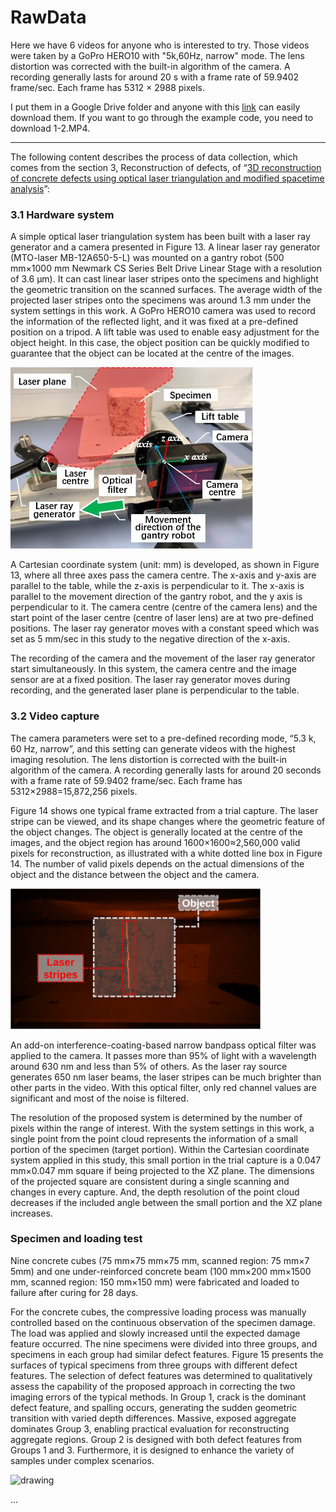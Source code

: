 # RawData #

Here we have 6 videos for anyone who is interested to try. Those videos were taken by a GoPro HERO10 with "5k,60Hz, narrow" mode. The lens distortion was corrected with the built-in algorithm of the camera. A recording generally lasts for around 20 s with a frame rate of 59.9402 frame/sec. Each frame has 5312 ×
2988 pixels. 

I put them in a Google Drive folder and anyone with this [link](https://drive.google.com/drive/folders/1UA8Ou1_pZLtrN8g0FZ9s6NKGzCt6YxnV?usp=share_link) can easily download them. If you want to go through the example code, you need to download 1-2.MP4.

---

The following content describes the process of data collection, which comes from the section 3, Reconstruction of defects, of “[3D reconstruction of concrete defects using optical laser triangulation and modified spacetime analysis](https://www.sciencedirect.com/science/article/abs/pii/S0926580522003429)”:

### 3.1 Hardware system

A simple optical laser triangulation system has been built with a laser ray generator and a camera presented in Figure 13. A linear laser ray generator (MTO-laser MB-12A650-5-L) was mounted on a gantry robot (500 mm×1000 mm Newmark CS Series Belt Drive Linear Stage with a resolution of 3.6 μm). It can cast linear laser stripes onto the specimens and highlight the geometric transition on the scanned surfaces. The average width of the projected laser stripes onto the specimens was around 1.3 mm under the system settings in this work. A GoPro HERO10 camera was used to record the information of the reflected light, and it was fixed at a pre-defined position on a tripod. A lift table was used to enable easy adjustment for the object height. In this case, the object position can be quickly modified to guarantee that the object can be located at the centre of the images.

![](https://github.com/LinxinHua9999/concrete-defect-reconstruction-with-spacetime-analysis/blob/main/README_material_in_doc/README_images/3_hardware.jpg?raw=true)

A Cartesian coordinate system (unit: mm) is developed, as shown in Figure 13, where all three axes pass the camera centre. The x-axis and y-axis are parallel to the table, while the z-axis is perpendicular to it. The x-axis is parallel to the movement direction of the gantry robot, and the y axis is perpendicular to it. The camera centre (centre of the camera lens) and the start point of the laser centre (centre of laser lens) are at two pre-defined positions. The laser ray generator moves with a constant speed which was set as 5 mm/sec in this study to the negative direction of the x-axis. 

The recording of the camera and the movement of the laser ray generator start simultaneously. In this system, the camera centre and the image sensor are at a fixed position. The laser ray generator moves during recording, and the generated laser plane is perpendicular to the table.

### 3.2 Video capture

The camera parameters were set to a pre-defined recording mode, “5.3 k, 60 Hz, narrow”, and this setting can generate videos with the highest imaging resolution. The lens distortion is corrected with the built-in algorithm of the camera. A recording generally lasts for around 20 seconds with a frame rate of 59.9402 frame/sec. Each frame has 5312×2988=15,872,256 pixels. 

Figure 14 shows one typical frame extracted from a trial capture. The laser stripe can be viewed, and its shape changes where the geometric feature of the object changes. The object is generally located at the centre of the images, and the object region has around 1600×1600≈2,560,000 valid pixels for reconstruction, as illustrated with a white dotted line box in Figure 14. The number of valid pixels depends on the actual dimensions of the object and the distance between the object and the camera.

<img src="https://raw.githubusercontent.com/LinxinHua9999/concrete-defect-reconstruction-with-spacetime-analysis/cc6869633e7e94159aa4f6f1d9cace1df20a9ba7/README_material_in_doc/README_images/6_TypicalFrames.svg" alt="drawing" width="400"/>

An add-on interference-coating-based narrow bandpass optical filter was applied to the camera. It passes more than 95% of light with a wavelength around 630 nm and less than 5% of others. As the laser ray source generates 650 nm laser beams, the laser stripes can be much brighter than other parts in the video. With this optical filter, only red channel values are significant and most of the noise is filtered.

The resolution of the proposed system is determined by the number of pixels within the range of interest. With the system settings in this work, a single point from the point cloud represents the information of a small portion of the specimen (target portion). Within the Cartesian coordinate system applied in this study, this small portion in the trial capture is a 0.047 mm×0.047 mm square if being projected to the XZ plane. The dimensions of the projected square are consistent during a single scanning and changes in every capture. And, the depth resolution of the point cloud decreases if the included angle between the small portion and the XZ plane increases.

### Specimen and loading test

Nine concrete cubes (75 mm×75 mm×75 mm, scanned region: 75 mm×7 5mm) and one under-reinforced concrete beam (100 mm×200 mm×1500 mm, scanned region: 150 mm×150 mm) were fabricated and loaded to failure after curing for 28 days. 

For the concrete cubes, the compressive loading process was manually controlled based on the continuous observation of the specimen damage. The load was applied and slowly increased until the expected damage feature occurred. The nine specimens were divided into three groups, and specimens in each group had similar defect features. Figure 15 presents the surfaces of typical specimens from three groups with different defect features. The selection of defect features was determined to qualitatively assess the capability of the proposed approach in correcting the two imaging errors of the typical methods. In Group 1, crack is the dominant defect feature, and spalling occurs, generating the sudden geometric transition with varied depth differences. Massive, exposed aggregate dominates Group 3, enabling practical evaluation for reconstructing aggregate regions. Group 2 is designed with both defect features from Groups 1 and 3. Furthermore, it is designed to enhance the variety of samples under complex scenarios.

<img src="https://raw.githubusercontent.com/LinxinHua9999/concrete-defect-reconstruction-with-spacetime-analysis/cc6869633e7e94159aa4f6f1d9cace1df20a9ba7/README_material_in_doc/README_images/7_TypicalSpecimens.svg" alt="drawing" width="600"/>

...